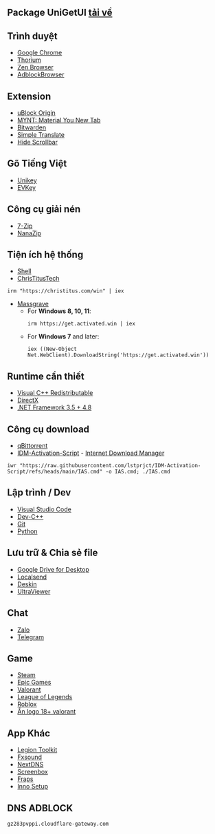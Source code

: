 ## Package UniGetUI [tải về](https://github.com/duyxyz/favorite-apps/releases/download/favorite/Package.UniGetUI.ubundle)

## Trình duyệt
- [Google Chrome](https://www.google.com/chrome/)
- [Thorium](https://thorium.rocks/)
- [Zen Browser](https://zen-browser.app/)
- [AdblockBrowser](https://adblockbrowser.org/)
## Extension
- [uBlock Origin](https://ublockorigin.com/)
- [MYNT: Material You New Tab](https://chromewebstore.google.com/detail/mynt-material-you-new-tab/jjpokbgpiljgndebfoljdeihhkpcpfgl?hl=vi&utm_source=ext_sidebar)
- [Bitwarden](https://chromewebstore.google.com/detail/tr%C3%ACnh-qu%E1%BA%A3n-l%C3%BD-m%E1%BA%ADt-kh%E1%BA%A9u-bi/nngceckbapebfimnlniiiahkandclblb?hl=vi&utm_source=ext_sidebar)
- [Simple Translate](https://chromewebstore.google.com/detail/simple-translate/ibplnjkanclpjokhdolnendpplpjiace?hl=vi&utm_source=ext_sidebar)
- [Hide Scrollbar](https://chromewebstore.google.com/detail/hide-scrollbar/gngenlhkmpneoiicndbjghjhpogdcncl?hl=vi&utm_source=ext_sidebar)


## Gõ Tiếng Việt
- [Unikey](https://www.unikey.org/download.html)
- [EVKey](https://evkeyvn.com/)
## Công cụ giải nén
- [7-Zip](https://www.7-zip.org/)
- [NanaZip](https://apps.microsoft.com/detail/9n8g7tscl18r?hl=vi-VN&gl=VN)

## Tiện ích hệ thống
- [Shell](https://github.com/moudey/Shell)
- [ChrisTitusTech](https://github.com/ChrisTitusTech/winutil)
```
irm "https://christitus.com/win" | iex
```
- [Massgrave](https://massgrave.dev/)
   - For **Windows 8, 10, 11**: 
     ```
     irm https://get.activated.win | iex
     ```
   - For **Windows 7** and later:
     ```
     iex ((New-Object Net.WebClient).DownloadString('https://get.activated.win'))
     ```
## Runtime cần thiết
- [Visual C++ Redistributable](https://www.techpowerup.com/download/visual-c-redistributable-runtime-package-all-in-one/)
- [DirectX](https://www.microsoft.com/en-us/download/details.aspx?id=35)
- [.NET Framework 3.5 + 4.8](https://dotnet.microsoft.com/en-us/download/dotnet-framework)

## Công cụ download
- [qBittorrent](https://www.qbittorrent.org/)
- [IDM-Activation-Script](https://github.com/lstprjct/IDM-Activation-Script)  - [Internet Download Manager](https://www.internetdownloadmanager.com/)
```
iwr "https://raw.githubusercontent.com/lstprjct/IDM-Activation-Script/refs/heads/main/IAS.cmd" -o IAS.cmd; ./IAS.cmd
```

## Lập trình / Dev
- [Visual Studio Code](https://code.visualstudio.com/)
- [Dev-C++](https://github.com/Embarcadero/Dev-Cpp/releases)
- [Git](https://git-scm.com/)
- [Python](https://www.python.org/downloads/)

## Lưu trữ & Chia sẻ file
- [Google Drive for Desktop](https://support.google.com/a/users/answer/13022292?hl=en)
- [Localsend](https://localsend.org/vi/download)
- [Deskin](https://deskin.io/vi/download/deskin-personal)
- [UltraViewer](https://www.ultraviewer.net/vi/download.html)
## Chat
- [Zalo](https://zalo.me/pc)
- [Telegram](https://desktop.telegram.org/)

## Game
- [Steam](https://store.steampowered.com/)
- [Epic Games](https://store.epicgames.com/vi)
- [Valorant](https://playvalorant.com/vi-vn/download/)
- [League of Legends](https://www.leagueoflegends.com/vi-vn/download/)
- [Roblox](https://www.roblox.com/vi/download)
- [Ẩn logo 18+ valorant](https://github.com/duyxyz/favorite-apps/releases/download/favorite/vng.bat)

 ## App Khác
 - [Legion Toolkit](https://github.com/BartoszCichecki/LenovoLegionToolkit)
 - [Fxsound](https://www.fxsound.com/download)
 - [NextDNS](https://nextdns.io/)
 - [Screenbox](https://apps.microsoft.com/detail/9ntsnmsvcb5l?hl=vi-VN&gl=VN)
 - [Fraps](https://fraps.com/)
 - [Inno Setup](https://jrsoftware.org/isdl.php)
 ## DNS ADBLOCK  
```
gz283pvppi.cloudflare-gateway.com
```
